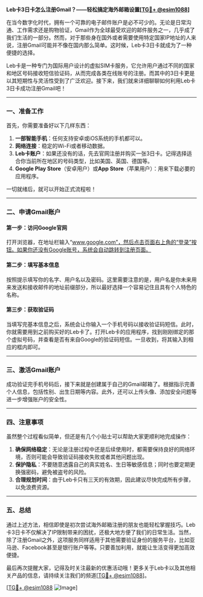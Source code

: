 **Leb卡3日卡怎么注册Gmail？——轻松搞定海外邮箱设置[[TG💪+ @esim1088](https://t.me/s/esim1088)]**

在当今数字化时代，拥有一个可靠的电子邮件账户是必不可少的。无论是日常沟通、工作需求还是购物验证，Gmail作为全球最受欢迎的邮件服务之一，几乎成了我们生活的一部分。然而，对于那些身在国外或者需要使用特定国家IP地址的人来说，注册Gmail可能并不像在国内那么简单。这时候，Leb卡3日卡就成为了一种便捷的选择。

Leb卡是一种专门为国际用户设计的虚拟SIM卡服务，它允许用户通过不同的国家和地区号码接收短信验证码，从而完成各类在线账号的注册。而其中的3日卡更是以其短期性与灵活性受到了广泛欢迎。接下来，我们就来详细聊聊如何利用Leb卡3日卡成功注册Gmail吧！

---

### 一、准备工作

首先，你需要准备好以下几样东西：

1. **一部智能手机**：任何支持安卓或iOS系统的手机都可以。
2. **网络连接**：稳定的Wi-Fi或者移动数据。
3. **Leb卡账户**：如果还没有的话，先去官网注册并购买一张3日卡。记得选择适合你当前所在地区的号码类型，比如美国、英国、德国等。
4. **Google Play Store**（安卓用户）或**App Store**（苹果用户）：用来下载必要的应用程序。

一切就绪后，就可以开始正式流程啦！

---

### 二、申请Gmail账户

#### 第一步：访问Google官网

打开浏览器，在地址栏输入“www.google.com”，然后点击页面右上角的“登录”按钮。如果你还没有Google账号，系统会自动跳转到注册页面。

#### 第二步：填写基本信息

按照提示填写你的名字、用户名以及密码。这里需要注意的是，用户名是你未来用来发送和接收邮件的地址前缀部分，所以最好选择一个容易记住且具有个人特色的名称。

#### 第三步：获取验证码

当填写完基本信息之后，系统会让你输入一个手机号码以接收验证码短信。此时，你就需要用到之前购买好的Leb卡了。打开Leb卡的应用程序，找到刚刚绑定的那个虚拟号码，并查看是否有来自Google的验证码短信。一旦收到，将其输入到相应的框内即可。

---

### 三、激活Gmail账户

成功验证完手机号码后，接下来就是创建属于自己的Gmail邮箱了。根据指示完善个人信息，包括性别、出生日期等内容。此外，还可以上传头像、添加安全问题等进一步增强账户的安全性。

---

### 四、注意事项

虽然整个过程看似简单，但还是有几个小贴士可以帮助大家更顺利地完成操作：

1. **确保网络稳定**：无论是注册过程中还是后续使用时，都需要保持良好的网络环境，否则可能会导致验证码接收失败或者其他问题出现。
2. **保护隐私**：不要随意透露自己的真实姓名、生日等敏感信息；同时也要定期更换强密码，避免被盗号的风险。
3. **合理规划时间**：由于Leb卡只有三天的有效期，因此建议尽快完成所有步骤，以免浪费资源。

---

### 五、总结

通过上述方法，相信即使是初次尝试海外邮箱注册的朋友也能轻松掌握技巧。Leb卡3日卡不仅解决了IP限制带来的困扰，还极大地方便了我们的日常生活。当然，除了注册Gmail之外，这项服务同样适用于其他需要验证身份的服务平台，比如亚马逊、Facebook甚至是银行账户等等。只要善加利用，就能让生活变得更加高效便捷。

最后再次提醒大家，记得及时关注最新的优惠活动哦！更多关于Leb卡以及其他相关产品的信息，请持续关注我们的频道[[TG💪+ @esim1088](https://t.me/s/esim1088)]。

[[TG💪+ @esim1088](https://t.me/s/esim1088) ![Image](https://i.postimg.cc/4NQfJmqS/Snipaste-2025-05-13-00-14-12.png)]